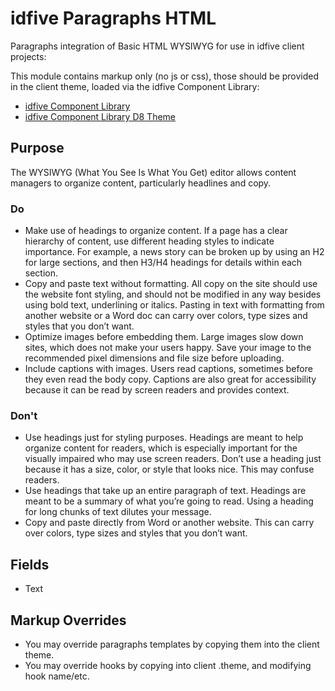 # idfive Paragraphs HTML

Paragraphs integration of Basic HTML WYSIWYG for use in idfive client projects:

This module contains markup only (no js or css), those should be provided in the client theme, loaded via the idfive Component Library:

- [idfive Component Library](https://bitbucket.org/idfivellc/idfive-component-library)
- [idfive Component Library D8 Theme](https://bitbucket.org/idfivellc/idfive-component-library-d8-theme)

## Purpose

The WYSIWYG (What You See Is What You Get) editor allows content managers to organize content, particularly headlines and copy.

### Do

- Make use of headings to organize content. If a page has a clear hierarchy of content, use different heading styles to indicate importance. For example, a news story can be broken up by using an H2 for large sections, and then H3/H4 headings for details within each section.
- Copy and paste text without formatting. All copy on the site should use the website font styling, and should not be modified in any way besides using bold text, underlining or italics. Pasting in text with formatting from another website or a Word doc can carry over colors, type sizes and styles that you don’t want.
- Optimize images before embedding them. Large images slow down sites, which does not make your users happy. Save your image to the recommended pixel dimensions and file size before uploading.
- Include captions with images. Users read captions, sometimes before they even read the body copy. Captions are also great for accessibility because it can be read by screen readers and provides context.

### Don't

- Use headings just for styling purposes. Headings are meant to help organize content for readers, which is especially important for the visually impaired who may use screen readers. Don’t use a heading just because it has a size, color, or style that looks nice. This may confuse readers.
- Use headings that take up an entire paragraph of text. Headings are meant to be a summary of what you’re going to read. Using a heading for long chunks of text dilutes your message.
- Copy and paste directly from Word or another website. This can carry over colors, type sizes and styles that you don’t want.

## Fields

- Text

## Markup Overrides

- You may override paragraphs templates by copying them into the client theme.
- You may override hooks by copying into client .theme, and modifying hook name/etc.
